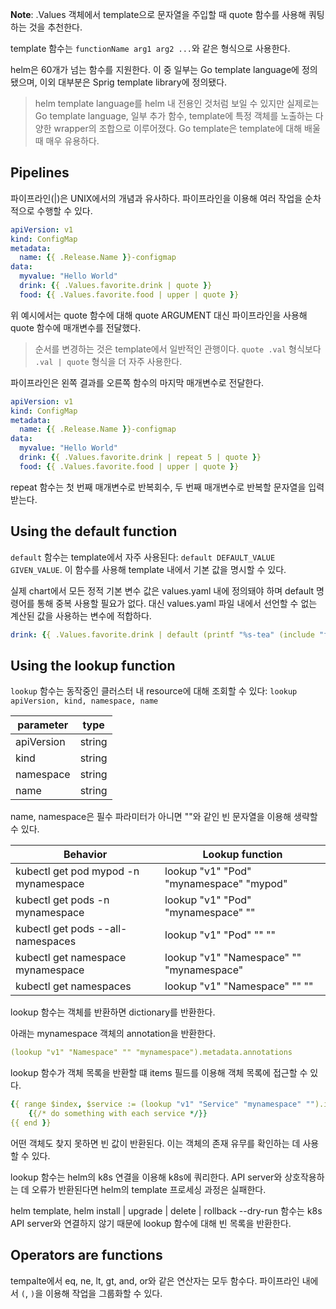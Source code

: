 **Note**: .Values 객체에서 template으로 문자열을 주입할 때 quote 함수를 사용해 쿼팅하는 것을 추천한다.

template 함수는 `functionName arg1 arg2 ...`와 같은 형식으로 사용한다.

helm은 60개가 넘는 함수를 지원한다. 이 중 일부는 Go template language에 정의됐으며, 이외 대부분은 Sprig template library에 정의됐다.

> helm template language를 helm 내 전용인 것처럼 보일 수 있지만 실제로는 Go template language, 일부 추가 함수, template에 특정 객체를 노출하는 다양한 wrapper의 조합으로 이루어졌다. Go template은 template에 대해 배울 때 매우 유용하다.

## Pipelines
파이프라인(|)은 UNIX에서의 개념과 유사하다. 파이프라인을 이용해 여러 작업을 순차적으로 수행할 수 있다.

``` yaml
apiVersion: v1
kind: ConfigMap
metadata:
  name: {{ .Release.Name }}-configmap
data:
  myvalue: "Hello World"
  drink: {{ .Values.favorite.drink | quote }}
  food: {{ .Values.favorite.food | upper | quote }}
```

위 예시에서는 quote 함수에 대해 quote ARGUMENT 대신 파이프라인을 사용해 quote 함수에 매개변수를 전달했다.

> 순서를 변경하는 것은 template에서 일반적인 관행이다. `quote .val` 형식보다 `.val | quote` 형식을 더 자주 사용한다.

파이프라인은 왼쪽 결과를 오른쪽 함수의 마지막 매개변수로 전달한다.

``` yaml
apiVersion: v1
kind: ConfigMap
metadata:
  name: {{ .Release.Name }}-configmap
data:
  myvalue: "Hello World"
  drink: {{ .Values.favorite.drink | repeat 5 | quote }}
  food: {{ .Values.favorite.food | upper | quote }}
```

repeat 함수는 첫 번째 매개변수로 반복회수, 두 번째 매개변수로 반복할 문자열을 입력받는다.

## Using the default function

`default` 함수는 template에서 자주 사용된다: `default DEFAULT_VALUE GIVEN_VALUE`. 이 함수를 사용해 template 내에서 기본 값을 명시할 수 있다.

실제 chart에서 모든 정적 기본 변수 값은 values.yaml 내에 정의돼야 하며 default 명령어를 통해 중복 사용할 필요가 없다. 대신 values.yaml 파일 내에서 선언할 수 없는 계산된 값을 사용하는 변수에 적합하다.

``` yaml
drink: {{ .Values.favorite.drink | default (printf "%s-tea" (include "fullname" .)) }}
```

## Using the lookup function
`lookup` 함수는 동작중인 클러스터 내 resource에 대해 조회할 수 있다: `lookup apiVersion, kind, namespace, name`


|parameter  |type  |
|-----------|------|
|apiVersion |string|
|kind       |string|
|namespace  |string|
|name       |string|

name, namespace은 필수 파라미터가 아니면 ""와 같인 빈 문자열을 이용해 생략할 수 있다.


|Behavior                               |Lookup function|
|---------------------------------------|---------------|
|kubectl get pod mypod -n mynamespace   |lookup "v1" "Pod" "mynamespace" "mypod"|
|kubectl get pods -n mynamespace        |lookup "v1" "Pod" "mynamespace" ""|
|kubectl get pods --all-namespaces      |lookup "v1" "Pod" "" ""|
|kubectl get namespace mynamespace      |lookup "v1" "Namespace" "" "mynamespace"|
|kubectl get namespaces                 |lookup "v1" "Namespace" "" ""|

lookup 함수는 객체를 반환하면 dictionary를 반환한다.

아래는 mynamespace 객체의 annotation을 반환한다.

``` yaml
(lookup "v1" "Namespace" "" "mynamespace").metadata.annotations
```

lookup 함수가 객체 목록을 반환할 떄 items 필드를 이용해 객체 목록에 접근할 수 있다.

``` yaml
{{ range $index, $service := (lookup "v1" "Service" "mynamespace" "").items }}
    {{/* do something with each service */}}
{{ end }}
```

어떤 객체도 찾지 못하면 빈 값이 반환된다. 이는 객체의 존재 유무를 확인하는 데 사용할 수 있다.

lookup 함수는 helm의 k8s 연결을 이용해 k8s에 쿼리한다. API server와 상호작용하는 데 오류가 반환된다면 helm의 template 프로세싱 과정은 실패한다.

helm template, helm install | upgrade | delete | rollback --dry-run 함수는 k8s API server와 연결하지 않기 때문에 lookup 함수에 대해 빈 목록을 반환한다.

## Operators are functions
tempalte에서 eq, ne, lt, gt, and, or와 같은 연산자는 모두 함수다. 파이프라인 내에서 `(`, `)`을 이용해 작업을 그룹화할 수 있다.